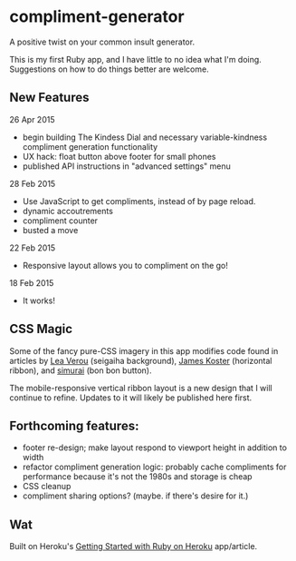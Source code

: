 # compliment-generator

A positive twist on your common insult generator.

This is my first Ruby app, and I have little to no idea what I'm doing. Suggestions on how to do things better are welcome.

## New Features

26 Apr 2015
* begin building The Kindess Dial and necessary variable-kindness compliment generation functionality
* UX hack: float button above footer for small phones
* published API instructions in "advanced settings" menu

28 Feb 2015
* Use JavaScript to get compliments, instead of by page reload.
* dynamic accoutrements
* compliment counter
* busted a move

22 Feb 2015
* Responsive layout allows you to compliment on the go!

18 Feb 2015
* It works!


## CSS Magic

Some of the fancy pure-CSS imagery in this app modifies code found in articles by [Lea Verou](http://lea.verou.me/css3patterns/#seigaiha) (seigaiha background), [James Koster](http://jameskoster.co.uk/snippets/pure-css-3d-ribbon/) (horizontal ribbon), and [simurai](http://simurai.com/archive/buttons/) (bon bon button).

The mobile-responsive vertical ribbon layout is a new design that I will continue to refine. Updates to it will likely be published here first.

## Forthcoming features:

* footer re-design; make layout respond to viewport height in addition to width
* refactor compliment generation logic: probably cache compliments for performance because it's not the 1980s and storage is cheap
* CSS cleanup
* compliment sharing options? (maybe. if there's desire for it.)

## Wat

Built on Heroku's [Getting Started with Ruby on Heroku](https://devcenter.heroku.com/articles/getting-started-with-ruby) app/article.
